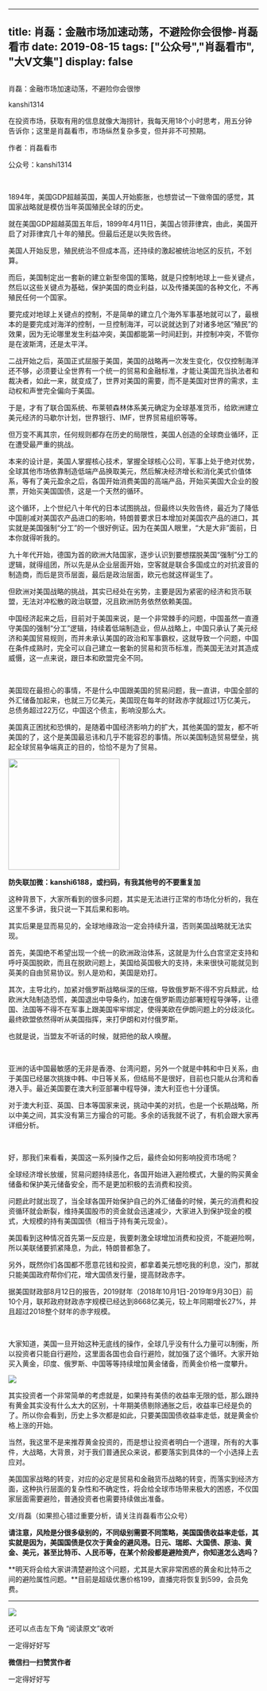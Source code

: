 
---
title:  肖磊：金融市场加速动荡，不避险你会很惨-肖磊看市
date: 2019-08-15
tags: ["公众号","肖磊看市", "大V文集"]
display: false
---


## 



肖磊：金融市场加速动荡，不避险你会很惨




kanshi1314




在投资市场，获取有用的信息就像大海捞针，我每天用18个小时思考，用五分钟告诉你；这里是肖磊看市，市场纵然复杂多变，但并非不可预期。


作者：肖磊看市

公众号：kanshi1314

&nbsp;

1894年，美国GDP超越英国，美国人开始膨胀，也想尝试一下做帝国的感觉，其国家战略就是模仿当年英国殖民全球的历史。



就在美国GDP超越英国五年后，1899年4月11日，美国占领菲律宾，由此，美国开启了对菲律宾几十年的殖民。但最后还是以失败告终。



美国人开始反思，殖民统治不但成本高，还持续的激起被统治地区的反抗，不划算。



而后，美国制定出一套新的建立新型帝国的策略，就是只控制地球上一些关键点，然后以这些关键点为基础，保护美国的商业利益，以及传播美国的各种文化，不再殖民任何一个国家。



要完成对地球上关键点的控制，不是简单的建立几个海外军事基地就可以了，最根本的是要完成对海洋的控制，一旦控制海洋，可以说就达到了对诸多地区“殖民”的效果，因为无论哪里发生利益冲突，美国都能第一时间赶到，并控制冲突，不管你是在波斯湾，还是太平洋。



二战开始之后，英国正式屈服于美国，美国的战略再一次发生变化，仅仅控制海洋还不够，必须要让全世界有一个统一的贸易和金融标准，才能让美国充当执法者和裁决者，如此一来，就变成了，世界对美国的需要，而不是美国对世界的需求，主动权和声誉完全偏向于美国。



于是，才有了联合国系统、布莱顿森林体系美元确定为全球基准货币，给欧洲建立美元经济的马歇尔计划，世界银行、IMF，世界贸易组织等等。



但万变不离其宗，任何规则都存在历史的局限性，美国人创造的全球商业循环，正在遭受最严重的挑战。



本来的设计是，美国人掌握核心技术，掌握全球核心公司，军事上处于绝对优势，全球其他市场依靠制造低端产品换取美元，然后解决经济增长和消化美式价值体系，等有了美元盈余之后，各国开始消费美国的高端产品，开始买美国大企业的股票，开始买美国国债，这是一个天然的循环。



这个循环，上个世纪八十年代的日本试图挑战，但最终以失败告终，最近为了降低中国削减对美国农产品进口的影响，特朗普要求日本增加对美国农产品的进口，其实就是美国强制“分工”的一个很好例证。因为在美国人眼里，“大是大非”面前，日本你就得听我的。



九十年代开始，德国为首的欧洲大陆国家，逐步认识到要想摆脱美国“强制”分工的逻辑，就得组团，所以先是从企业层面开始，空客就是联合多国成立的对抗波音的制造商，而后是货币层面，最后是政治层面，欧元也就这样诞生了。



但欧洲对美国战略的挑战，其实已经处在劣势，主要是因为紧密的经济和货币联盟，无法对冲松散的政治联盟，况且欧洲防务依然依赖美国。



中国经济起来之后，目前对于美国来说，是一个非常棘手的问题，中国虽然一直遵守美国的强制“分工”逻辑，持续着低端制造业，但从战略上，中国只承认了美元经济和美国贸易规则，而并未承认美国的政治和军事霸权，这就导致一个问题，中国在条件成熟时，完全可以自己建立一套新的贸易和货币标准，而美国无法对其造成威慑，这一点来说，跟日本和欧盟完全不同。

&nbsp;

美国现在最担心的事情，不是什么中国跟美国的贸易问题，我一直讲，中国全部的外汇储备加起来，也就三万亿美元，美国现在每年的财政赤字就超过1万亿美元，总债务超过22万亿，中国这个债主，影响没那么大。



美国真正困扰和恐惧的，是随着中国经济影响力的扩大，其他美国的盟友，都不听美国的了，这个是美国最忌讳和几乎不能容忍的事情。所以美国制造贸易壁垒，挑起全球贸易争端真正的目的，恰恰不是为了贸易。



<img class="rich_pages" data-copyright="0" data-ratio="1" data-s="300,640" src="https://mmbiz.qpic.cn/mmbiz_jpg/rIYcHn0KrPQxE6zMiarib0VYKnt94Md6MMtJIw6YEwy8maoZPYfqopnlsqVs55Vz3JiaQIS7PZ1rg8lrYVngiaw9CQ/640?wx_fmt=jpeg" data-type="jpeg" data-w="430" style="height: 224px;width: 224px;"/>

**防失联加微：kanshi6188，或扫码，有我其他号的不要重复加**



这种背景下，大家所看到的很多问题，其实是无法进行正常的市场化分析的，我在这里不多讲，我只说一下其后果和影响。



其实后果是显而易见的，全球地缘政治一定会持续升温，否则美国战略就无法实现。



首先，美国绝不希望出现一个统一的欧洲政治体系，这就是为什么白宫坚定支持和呼吁英国脱欧，而且在脱欧问题上，美国给英国极大的支持，未来很快可能就见到英美的自由贸易协议。别人是劝和，美国是劝打。



其次，主导北约，加紧对俄罗斯战略纵深的压缩，导致俄罗斯不得不穷兵黩武，给欧洲大陆制造恐慌，美国退出中导条约，加速在俄罗斯周边部署短程导弹等，让德国、法国等不得不在军事上跟美国牢牢绑定，使得美欧在伊朗问题上的分歧淡化。最终欧盟依然得听从美国指挥，来打伊朗和对付俄罗斯。



也就是说，当盟友不听话的时候，就把他的敌人唤醒。

&nbsp;

亚洲的话中国最敏感的无非是香港、台湾问题，另外一个就是中韩和中日关系，由于美国已经屡次挑拨中韩、中日等关系，但结局不是很好，目前也只能从台湾和香港入手。最近美国要在澳大利亚部署中程导弹，澳大利亚也十分谨慎。



对于澳大利亚、英国、日本等国家来说，挑动中美的对抗，也是一个长期战略，所以中美之间，其实没有第三方撮合的可能。多余的话我就不说了，有机会跟大家再详细分析。

&nbsp;

好，那我们来看看，美国这一系列操作之后，最终会如何影响投资市场呢？



全球经济增长放缓，贸易问题持续恶化，各国开始进入避险模式，大量的购买黄金储备和保护美元储备安全，而不是更加积极的去消费和投资。



问题此时就出现了，当全球各国开始保护自己的外汇储备的时候，美元的消费和投资循环就会断裂，维持美国股市的资金就会迅速减少，大家进入到保护现金的模式，大规模的持有美国国债（相当于持有美元现金）。



美国看到这种情况首先第一反应是，我要刺激全球增加消费和投资，不能避险啊，所以美联储要抓紧降息，为此，特朗普都急了。



另外，既然你们各国都不愿意花钱和投资，都拿着美元想吃我的利息，没门，那就只能美国政府帮你们花，增大国债发行量，提高财政赤字。



据美国财政部8月12日的报告，2019财年（2018年10月1日-2019年9月30日）前10个月，联邦政府财政赤字规模已经达到8668亿美元，较上年同期增长27%，并且超过2018整个财年的赤字规模。

&nbsp;

大家知道，美国一旦开始这种无底线的操作，全球几乎没有什么力量可以制衡，所以投资者只能自行避险，这里面各国也会自行避险，就加强了这个循环。大家开始买入黄金，印度、俄罗斯、中国等等持续增加黄金储备，而黄金价格一度攀升。



<img class="rich_pages" data-ratio="0.6125" data-s="300,640" src="https://mmbiz.qpic.cn/mmbiz_png/rIYcHn0KrPQAwuRgjwOAIeUDibOeadHtzs0PlhLvt1J9WjWm8M8DJPYCCmyiaHMQ9kwiame1wSakZreG43IUbsNgw/640?wx_fmt=png" data-type="png" data-w="640" style=""/>



其实投资者一个非常简单的考虑就是，如果持有美债的收益率无限的低，那么跟持有黄金其实没有什么太大的区别，十年期美债剔除通胀之后，收益率已经是负的了。所以你会看到，历史上多次都是如此，只要美国国债收益率走低，就是黄金价格上涨的开始。



当然，我这里不是来推荐黄金投资的，而是想让投资者明白一个道理，所有的大事件，大战略，大背景，对于我们普通民众来说，都要落实到具体的一个小选择上去应对。



美国国家战略的转变，对应的必定是贸易和金融货币战略的转变，而落实到经济方面，这种执行层面的复杂性和不确定性，将会给全球市场带来极大的困惑，不仅国家层面需要避险，普通投资者也需要持续做出准备。





文/肖磊（如果担心错过重要分析，请关注肖磊看市公众号）



**请注意，风险是分很多级别的，不同级别需要不同策略，美国国债收益率走低，其实就是因为，美国国债是仅次于黄金的避风港。日元、瑞郎、大国债、原油、黄金、美元，甚至比特币、人民币等，在某个阶段都是避险资产，你知道怎么选吗？**

**明天将会给大家讲清楚避险这个问题，尤其是大家非常困惑的黄金和比特币之间的避险属性问题。**目前是超级优惠价格199，直播完将恢复到599，会员免费。

****

<img class="rich_pages" data-copyright="0" data-ratio="1.7786666666666666" data-s="300,640" src="https://mmbiz.qpic.cn/mmbiz_jpg/rIYcHn0KrPQAwuRgjwOAIeUDibOeadHtzl6Q9LjmYD6IQSLKxabdqM4Zw9pWmfML2uoepVQ190CGKu7BkECJmIg/640?wx_fmt=jpeg" data-type="jpeg" data-w="750" style=""/>

还可以点击左下角&nbsp;“阅读原文”收听

一定得好好写


**微信扫一扫赞赏作者**






一定得好好写








